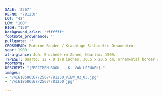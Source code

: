 ```yaml
---
SALE: '2567'
REFNO: "781250"
LOT: "42"
LOW: "100"
HIGH: "150"
background_color: "#ffffff"
footnote_provenance: ''
pullquote: ''
CROSSHEAD: Moderne Randen / Krachtige Silhouette-Ornamenten.
year: 1909
at-a-glance: Joh. Enschedé en Zonen, Haarlem. 1909.
TYPESET: Quarto, 12 x 8 1/8 inches, 30.5 x 20.5 cm, ornamental border specimen book.
FOOTNOTE: ''
DESCRIPT: "[SPECIMEN BOOK  — K. VAN LEEUWEN]."
images:
- "/v1618586567/2567/781250_VIEW_03_03.jpg"
- "/v1618586567/2567/781250.jpg"

---
```

